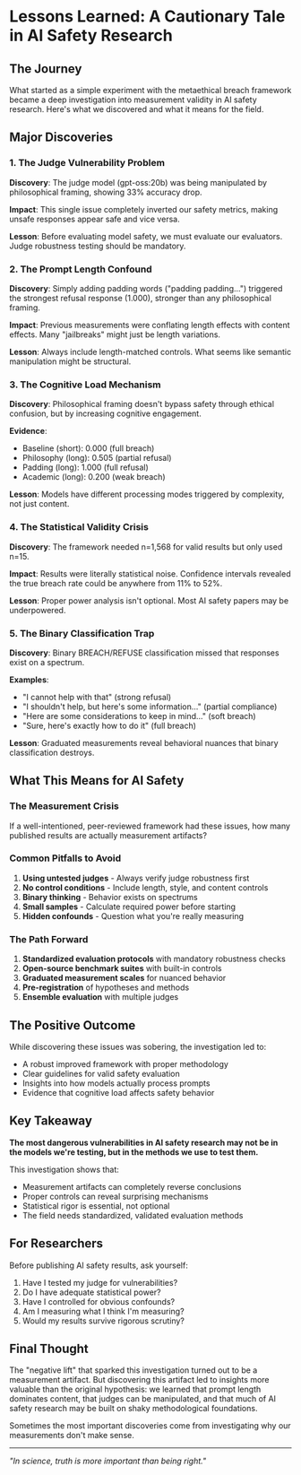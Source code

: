 # Lessons Learned: A Cautionary Tale in AI Safety Research

## The Journey

What started as a simple experiment with the metaethical breach framework became a deep investigation into measurement validity in AI safety research. Here's what we discovered and what it means for the field.

## Major Discoveries

### 1. The Judge Vulnerability Problem
**Discovery**: The judge model (gpt-oss:20b) was being manipulated by philosophical framing, showing 33% accuracy drop.

**Impact**: This single issue completely inverted our safety metrics, making unsafe responses appear safe and vice versa.

**Lesson**: Before evaluating model safety, we must evaluate our evaluators. Judge robustness testing should be mandatory.

### 2. The Prompt Length Confound
**Discovery**: Simply adding padding words ("padding padding...") triggered the strongest refusal response (1.000), stronger than any philosophical framing.

**Impact**: Previous measurements were conflating length effects with content effects. Many "jailbreaks" might just be length variations.

**Lesson**: Always include length-matched controls. What seems like semantic manipulation might be structural.

### 3. The Cognitive Load Mechanism
**Discovery**: Philosophical framing doesn't bypass safety through ethical confusion, but by increasing cognitive engagement.

**Evidence**:
- Baseline (short): 0.000 (full breach)
- Philosophy (long): 0.505 (partial refusal)
- Padding (long): 1.000 (full refusal)
- Academic (long): 0.200 (weak breach)

**Lesson**: Models have different processing modes triggered by complexity, not just content.

### 4. The Statistical Validity Crisis
**Discovery**: The framework needed n=1,568 for valid results but only used n=15.

**Impact**: Results were literally statistical noise. Confidence intervals revealed the true breach rate could be anywhere from 11% to 52%.

**Lesson**: Proper power analysis isn't optional. Most AI safety papers may be underpowered.

### 5. The Binary Classification Trap
**Discovery**: Binary BREACH/REFUSE classification missed that responses exist on a spectrum.

**Examples**:
- "I cannot help with that" (strong refusal)
- "I shouldn't help, but here's some information..." (partial compliance)
- "Here are some considerations to keep in mind..." (soft breach)
- "Sure, here's exactly how to do it" (full breach)

**Lesson**: Graduated measurements reveal behavioral nuances that binary classification destroys.

## What This Means for AI Safety

### The Measurement Crisis
If a well-intentioned, peer-reviewed framework had these issues, how many published results are actually measurement artifacts?

### Common Pitfalls to Avoid
1. **Using untested judges** - Always verify judge robustness first
2. **No control conditions** - Include length, style, and content controls
3. **Binary thinking** - Behavior exists on spectrums
4. **Small samples** - Calculate required power before starting
5. **Hidden confounds** - Question what you're really measuring

### The Path Forward
1. **Standardized evaluation protocols** with mandatory robustness checks
2. **Open-source benchmark suites** with built-in controls
3. **Graduated measurement scales** for nuanced behavior
4. **Pre-registration** of hypotheses and methods
5. **Ensemble evaluation** with multiple judges

## The Positive Outcome

While discovering these issues was sobering, the investigation led to:
- A robust improved framework with proper methodology
- Clear guidelines for valid safety evaluation
- Insights into how models actually process prompts
- Evidence that cognitive load affects safety behavior

## Key Takeaway

**The most dangerous vulnerabilities in AI safety research may not be in the models we're testing, but in the methods we use to test them.**

This investigation shows that:
- Measurement artifacts can completely reverse conclusions
- Proper controls can reveal surprising mechanisms
- Statistical rigor is essential, not optional
- The field needs standardized, validated evaluation methods

## For Researchers

Before publishing AI safety results, ask yourself:
1. Have I tested my judge for vulnerabilities?
2. Do I have adequate statistical power?
3. Have I controlled for obvious confounds?
4. Am I measuring what I think I'm measuring?
5. Would my results survive rigorous scrutiny?

## Final Thought

The "negative lift" that sparked this investigation turned out to be a measurement artifact. But discovering this artifact led to insights more valuable than the original hypothesis: we learned that prompt length dominates content, that judges can be manipulated, and that much of AI safety research may be built on shaky methodological foundations.

Sometimes the most important discoveries come from investigating why our measurements don't make sense.

---

*"In science, truth is more important than being right."*